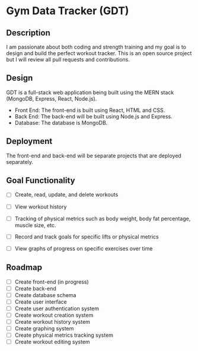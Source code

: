 # Gym Data Tracker (GDT)
## Description
 I am passionate about both coding and strength training and my goal is to design and build the perfect workout tracker. This is an open source project but I will review all pull requests and contributions.

## Design
GDT is a full-stack web application being built using the MERN stack (MongoDB, Express, React, Node.js). 
- Front End: The front-end is built using React, HTML and CSS.
- Back End: The back-end will be built using Node.js and Express. 
- Database: The database is MongoDB. 

## Deployment
The front-end and back-end will be separate projects that are deployed separately. 

## Goal Functionality

- [ ] Create, read, update, and delete workouts
- [ ] View workout history
- [ ] Tracking of physical metrics such as body weight, body fat percentage, muscle size, etc.
- [ ] Record and track goals for specific lifts or physical metrics
- [ ] View graphs of progress on specific exercises over time



## Roadmap
- [ ] Create front-end (in progress)
- [ ] Create back-end
- [ ] Create database schema
- [ ] Create user interface
- [ ] Create user authentication system
- [ ] Create workout creation system
- [ ] Create workout history system
- [ ] Create graphing system
- [ ] Create physical metrics tracking system
- [ ] Create workout editing system
